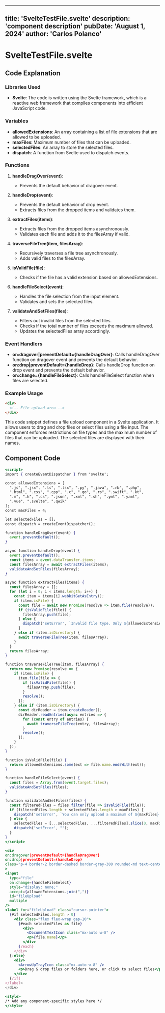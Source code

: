 ---
  title: 'SvelteTestFile.svelte'
  description: 'component description'
  pubDate: 'August 1, 2024'
  author: 'Carlos Polanco'
  ---
  
  
  
  # SvelteTestFile.svelte
  ## Code Explanation

### Libraries Used
- **Svelte**: The code is written using the Svelte framework, which is a reactive web framework that compiles components into efficient JavaScript code.

### Variables
- **allowedExtensions**: An array containing a list of file extensions that are allowed to be uploaded.
- **maxFiles**: Maximum number of files that can be uploaded.
- **selectedFiles**: An array to store the selected files.
- **dispatch**: A function from Svelte used to dispatch events.

### Functions
1. **handleDragOver(event)**:
   - Prevents the default behavior of dragover event.

2. **handleDrop(event)**:
   - Prevents the default behavior of drop event.
   - Extracts files from the dropped items and validates them.

3. **extractFiles(items)**:
   - Extracts files from the dropped items asynchronously.
   - Validates each file and adds it to the filesArray if valid.

4. **traverseFileTree(item, filesArray)**:
   - Recursively traverses a file tree asynchronously.
   - Adds valid files to the filesArray.

5. **isValidFile(file)**:
   - Checks if the file has a valid extension based on allowedExtensions.

6. **handleFileSelect(event)**:
   - Handles the file selection from the input element.
   - Validates and sets the selected files.

7. **validateAndSetFiles(files)**:
   - Filters out invalid files from the selected files.
   - Checks if the total number of files exceeds the maximum allowed.
   - Updates the selectedFiles array accordingly.

### Event Handlers
- **on:dragover|preventDefault={handleDragOver}**: Calls handleDragOver function on dragover event and prevents the default behavior.
- **on:drop|preventDefault={handleDrop}**: Calls handleDrop function on drop event and prevents the default behavior.
- **on:change={handleFileSelect}**: Calls handleFileSelect function when files are selected.

### Example Usage
```html
<div>
  <!-- File upload area -->
</div>
```

This code snippet defines a file upload component in a Svelte application. It allows users to drag and drop files or select files using a file input. The component enforces restrictions on file types and the maximum number of files that can be uploaded. The selected files are displayed with their names.
  
  ## Component Code
  ```jsx
  <script>
  import { createEventDispatcher } from 'svelte';

  const allowedExtensions = [
    ".js", ".jsx", ".ts", ".tsx", ".py", ".java", ".rb", ".php",
    ".html", ".css", ".cpp", ".c", ".go", ".rs", ".swift", ".kt",
    ".m", ".h", ".cs", ".json", ".xml", ".sh", ".yml", ".yaml",
    ".vue", ".svelte", ".qwik"
  ];
  const maxFiles = 4;

  let selectedFiles = [];
  const dispatch = createEventDispatcher();

  function handleDragOver(event) {
    event.preventDefault();
  }

  async function handleDrop(event) {
    event.preventDefault();
    const items = event.dataTransfer.items;
    const filesArray = await extractFiles(items);
    validateAndSetFiles(filesArray);
  }

  async function extractFiles(items) {
    const filesArray = [];
    for (let i = 0; i < items.length; i++) {
      const item = items[i].webkitGetAsEntry();
      if (item.isFile) {
        const file = await new Promise(resolve => item.file(resolve));
        if (isValidFile(file)) {
          filesArray.push(file);
        } else {
          dispatch('setError', `Invalid file type. Only ${allowedExtensions.join(", ")} files are allowed.`);
        }
      } else if (item.isDirectory) {
        await traverseFileTree(item, filesArray);
      }
    }
    return filesArray;
  }

  function traverseFileTree(item, filesArray) {
    return new Promise(resolve => {
      if (item.isFile) {
        item.file(file => {
          if (isValidFile(file)) {
            filesArray.push(file);
          }
          resolve();
        });
      } else if (item.isDirectory) {
        const dirReader = item.createReader();
        dirReader.readEntries(async entries => {
          for (const entry of entries) {
            await traverseFileTree(entry, filesArray);
          }
          resolve();
        });
      }
    });
  }

  function isValidFile(file) {
    return allowedExtensions.some(ext => file.name.endsWith(ext));
  }

  function handleFileSelect(event) {
    const files = Array.from(event.target.files);
    validateAndSetFiles(files);
  }

  function validateAndSetFiles(files) {
    const filteredFiles = files.filter(file => isValidFile(file));
    if (filteredFiles.length + selectedFiles.length > maxFiles) {
      dispatch('setError', `You can only upload a maximum of ${maxFiles} files.`);
    } else {
      selectedFiles = [...selectedFiles, ...filteredFiles].slice(0, maxFiles);
      dispatch('setError', "");
    }
  }
</script>

<div
  on:dragover|preventDefault={handleDragOver}
  on:drop|preventDefault={handleDrop}
  class="p-4 border-2 border-dashed border-gray-300 rounded-md text-center cursor-pointer mb-4 h-96 w-96 flex overflow-y-scroll items-center justify-center"
>
  <input
    type="file"
    on:change={handleFileSelect}
    style="display: none;"
    accept={allowedExtensions.join(",")}
    id="fileUpload"
    multiple
  />
  <label for="fileUpload" class="cursor-pointer">
    {#if selectedFiles.length > 0}
      <div class="flex flex-wrap gap-10">
        {#each selectedFiles as file}
          <div>
            <DocumentTextIcon class="mx-auto w-8" />
            <p>{file.name}</p>
          </div>
        {/each}
      </div>
    {:else}
      <div>
        <ArrowUpTrayIcon class="mx-auto w-8" />
        <p>Drag & drop files or folders here, or click to select files</p>
      </div>
    {/if}
  </label>
</div>

<style>
/* Add any component-specific styles here */
</style>
  ```
  